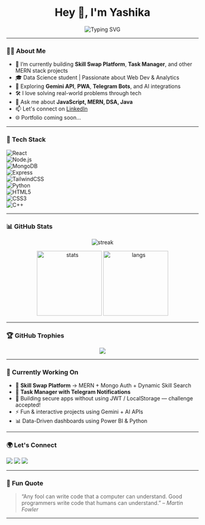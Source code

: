<h1 align="center">Hey 👋, I'm Yashika</h1>

<p align="center">
  <img src="https://readme-typing-svg.demolab.com?font=Fira+Code&duration=3000&pause=1000&color=F75C7E&width=435&lines=Code.+Create.+Repeat.;MERN+Stack+%F0%9F%94%96+%7C+Data+Science+%F0%9F%9A%80;Making+Ideas+Happen+With+Code!+%F0%9F%A4%96" alt="Typing SVG" />
</p>

---

### 👩‍💻 About Me

- 🌱 I’m currently building **Skill Swap Platform**, **Task Manager**, and other MERN stack projects  
- 🎓 Data Science student | Passionate about Web Dev & Analytics  
- 🔭 Exploring **Gemini API**, **PWA**, **Telegram Bots**, and AI integrations  
- 🛠️ I love solving real-world problems through tech  
- 💬 Ask me about **JavaScript, MERN, DSA, Java**  
- 📫 Let's connect on [LinkedIn](https://www.linkedin.com/in/yashika-chaturvedi-a01071291)  
- 🌐 Portfolio coming soon...

---

### 🚀 Tech Stack

![React](https://img.shields.io/badge/-React-black?style=flat-square&logo=react)  
![Node.js](https://img.shields.io/badge/-Node.js-black?style=flat-square&logo=node.js)  
![MongoDB](https://img.shields.io/badge/-MongoDB-black?style=flat-square&logo=mongodb)  
![Express](https://img.shields.io/badge/-Express.js-black?style=flat-square&logo=express)  
![TailwindCSS](https://img.shields.io/badge/-TailwindCSS-black?style=flat-square&logo=tailwind-css)  
![Python](https://img.shields.io/badge/-Python-black?style=flat-square&logo=python)  
![HTML5](https://img.shields.io/badge/-HTML5-black?style=flat-square&logo=html5)  
![CSS3](https://img.shields.io/badge/-CSS3-black?style=flat-square&logo=css3)  
![C++](https://img.shields.io/badge/-C++-black?style=flat-square&logo=c%2B%2B)

---

### 📊 GitHub Stats

<p align="center">
  <img src="https://github-readme-streak-stats.herokuapp.com/?user=23Yashika&theme=tokyonight&hide_border=true" alt="streak"/>
</p>

<p align="center">
  <img src="https://github-readme-stats.vercel.app/api?username=23Yashika&show_icons=true&theme=tokyonight&hide_border=true" height="170" alt="stats"/>
  <img src="https://github-readme-stats.vercel.app/api/top-langs/?username=23Yashika&layout=compact&theme=tokyonight&hide_border=true" height="170" alt="langs"/>
</p>

---

### 🏆 GitHub Trophies

<p align="center">
  <img src="https://github-profile-trophy.vercel.app/?username=23Yashika&theme=algolia&no-frame=true&no-bg=true&margin-w=4" />
</p>

---

### 🎯 Currently Working On

- 🔧 **Skill Swap Platform** → MERN + Mongo Auth + Dynamic Skill Search  
- 📲 **Task Manager with Telegram Notifications**  
- 🔐 Building secure apps without using JWT / LocalStorage — challenge accepted!  
- ⚡ Fun & interactive projects using Gemini + AI APIs  
- 📊 Data-Driven dashboards using Power BI & Python

---

### 🌍 Let's Connect

<a href="https://www.linkedin.com/in/yashika-chaturvedi-a01071291" target="_blank"><img src="https://img.shields.io/badge/-LinkedIn-blue?style=flat-square&logo=Linkedin&logoColor=white"/></a>
<a href="yashika23022006@gmail.com" target="_blank"><img src="https://img.shields.io/badge/-Email-D14836?style=flat-square&logo=gmail&logoColor=white"/></a>
<a href="https://github.com/23Yashika"><img src="https://img.shields.io/github/followers/23Yashika?label=Follow&style=social" /></a>

---

### 🧠 Fun Quote

> “Any fool can write code that a computer can understand. Good programmers write code that humans can understand.” – *Martin Fowler*

---

